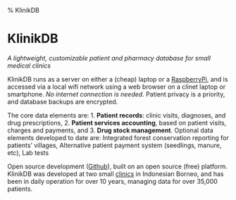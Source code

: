 % KlinikDB

# KlinikDB

_A lightweight, customizable patient and pharmacy database for small
medical clinics_

KlinikDB runs as a server on either a (cheap) laptop or a
[RaspberryPi][1], and is accessed via a local wifi network using a web
browser on a clinet laptop or smartphone. _No internet connection is
needed._ Patient privacy is a priority, and database backups are
encrypted.

The core data elements are: 1. **Patient records**: clinic visits,
diagnoses, and drug prescriptions, 2. **Patient services accounting**,
based on patient visits, charges and payments, and 3. **Drug stock
management**.  Optional data elements developed to date are: Integrated
forest conservation reporting for patients’ villages, Alternative
patient payment system (seedlings, manure, etc), Lab tests

Open source development
([Github](https://github.com/camwebb/klinikDB/)), built on an open
source (free) platform. KlinikDB was developed at two small
[clinics](https://alamsehatlestari.org) in Indonesian Borneo, and has
been in daily operation for over 10 years, managing data for over
35,000 patients.


[1]: https://www.raspberrypi.org/products/raspberry-pi-4-model-b/
